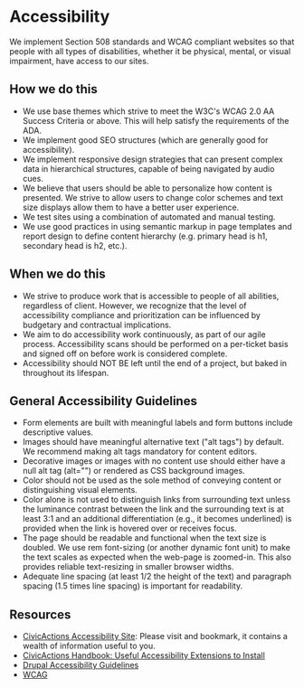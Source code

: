 # Accessibility

We implement Section 508 standards and WCAG compliant websites so that people with all types of disabilities, whether it be physical, mental, or visual impairment, have access to our sites.

## How we do this

- We use base themes which strive to meet the W3C's WCAG 2.0 AA Success Criteria or above. This will help satisfy the requirements of the ADA.
- We implement good SEO structures (which are generally good for accessibility).
- We implement responsive design strategies that can present complex data in hierarchical structures, capable of being navigated by audio cues.
- We believe that users should be able to personalize how content is presented. We strive to allow users to change color schemes and text size displays allow them to have a better user experience.
- We test sites using a combination of automated and manual testing.
- We use good practices in using semantic markup in page templates and report design to define content hierarchy (e.g. primary head is h1, secondary head is h2, etc.).

## When we do this

- We strive to produce work that is accessible to people of all abilities, regardless of client. However, we recognize that the level of accessibility compliance and prioritization can be influenced by budgetary and contractual implications.
- We aim to do accessibility work continuously, as part of our agile process. Accessibility scans should be performed on a per-ticket basis and signed off on before work is considered complete.
- Accessibility should NOT BE left until the end of a project, but baked in throughout its lifespan.

## General Accessibility Guidelines

- Form elements are built with meaningful labels and form buttons include descriptive values.
- Images should have meaningful alternative text ("alt tags") by default. We recommend making alt tags mandatory for content editors.
- Decorative images or images with no content use should either have a null alt tag (alt="") or rendered as CSS background images.
- Color should not be used as the sole method of conveying content or distinguishing visual elements.
- Color alone is not used to distinguish links from surrounding text unless the luminance contrast between the link and the surrounding text is at least 3:1 and an additional differentiation (e.g., it becomes underlined) is provided when the link is hovered over or receives focus.
- The page should be readable and functional when the text size is doubled. We use rem font-sizing (or another dynamic font unit) to make the text scales as expected when the web-page is zoomed-in. This also provides reliable text-resizing in smaller browser widths.
- Adequate line spacing (at least 1/2 the height of the text) and paragraph spacing (1.5 times line spacing) is important for readability.

## Resources

- [CivicActions Accessibility Site](https://accessibility.civicactions.com): Please visit and bookmark, it contains a wealth of information useful to you.
- [CivicActions Handbook: Useful Accessibility Extensions to Install](https://handbook.civicactions.com/en/latest/050-how-we-work/bookmarks/#useful-accessibility-extensions-to-install)
- [Drupal Accessibility Guidelines](https://drupal.org/node/1637990)
- [WCAG](http://www.w3.org/WAI/intro/wcag)
